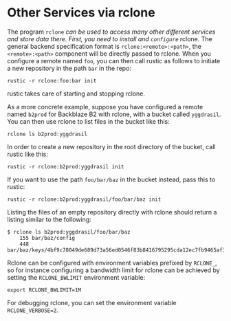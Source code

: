 # Other Services via rclone

The program `rclone` *can be used to access many other different services and
store data there. First, you need to install and `configure`* rclone. The
general backend specification format is `rclone:<remote>:<path>`, the
`<remote>:<path>` component will be directly passed to rclone. When you
configure a remote named `foo`, you can then call rustic as follows to initiate
a new repository in the path `bar` in the repo:

```console
rustic -r rclone:foo:bar init
```

rustic takes care of starting and stopping rclone.

As a more concrete example, suppose you have configured a remote named `b2prod`
for Backblaze B2 with rclone, with a bucket called `yggdrasil`. You can then use
rclone to list files in the bucket like this:

```console
rclone ls b2prod:yggdrasil
```

In order to create a new repository in the root directory of the bucket, call
rustic like this:

```console
rustic -r rclone:b2prod:yggdrasil init
```

If you want to use the path `foo/bar/baz` in the bucket instead, pass this to
rustic:

```console
rustic -r rclone:b2prod:yggdrasil/foo/bar/baz init
```

Listing the files of an empty repository directly with rclone should return a
listing similar to the following:

```console
$ rclone ls b2prod:yggdrasil/foo/bar/baz
    155 bar/baz/config
    448 bar/baz/keys/4bf9c78049de689d73a56ed0546f83b8416795295cda12ec7fb9465af3900b44
```

Rclone can be configured with environment variables prefixed by `RCLONE_`, so
for instance configuring a bandwidth limit for rclone can be achieved by setting
the `RCLONE_BWLIMIT` environment variable:

```console
export RCLONE_BWLIMIT=1M
```

For debugging rclone, you can set the environment variable `RCLONE_VERBOSE=2`.
